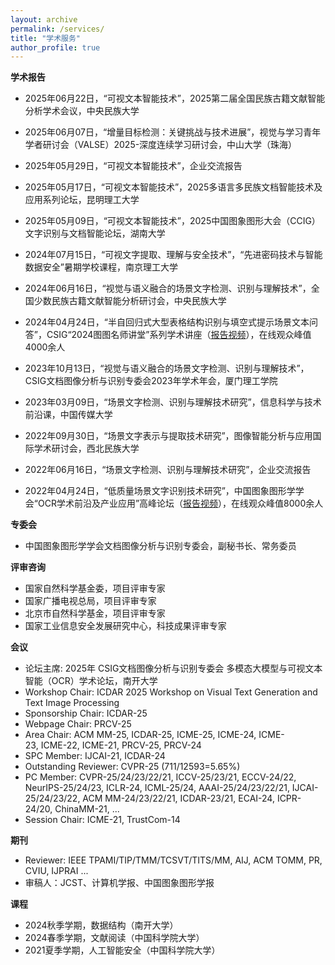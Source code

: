 ```yaml
---
layout: archive
permalink: /services/
title: "学术服务"
author_profile: true
---
```


<div class="mi-box">
 <div class="mib-c ">
  <p style="text-wrap: wrap;">
   <strong>学术报告</strong>
  </p>
  <ul style="text-wrap: wrap;">
   <li><p>2025年06月22日，“可视文本智能技术”，2025第二届全国民族古籍文献智能分析学术会议，中央民族大学</p></li>
   <li><p>2025年06月07日，“增量目标检测：关键挑战与技术进展”，视觉与学习青年学者研讨会（VALSE）2025-深度连续学习研讨会，中山大学（珠海）</p></li>
   <li><p>2025年05月29日，“可视文本智能技术”，企业交流报告</p></li>
   <li><p>2025年05月17日，“可视文本智能技术”，2025多语言多民族文档智能技术及应用系列论坛，昆明理工大学</p></li>
   <li><p>2025年05月09日，“可视文本智能技术”，2025中国图象图形大会（CCIG）文字识别与文档智能论坛，湖南大学</p></li>
   <li><p>2024年07月15日，“可视文字提取、理解与安全技术”，“先进密码技术与智能数据安全”暑期学校课程，南京理工大学</p></li>
   <li><p>2024年06月16日，“视觉与语义融合的场景文字检测、识别与理解技术”，全国少数民族古籍文献智能分析研讨会，中央民族大学</p></li>
   <li><p>2024年04月24日，“半自回归式大型表格结构识别与填空式提示场景文本问答”，CSIG“2024图图名师讲堂”系列学术讲座（<a href="https://www.bilibili.com/video/BV18C411H7UL" target="_blank" _href="https://www.bilibili.com/video/BV18C411H7UL">报告视频</a>），在线观众峰值4000余人</p></li>
   <li><p>2023年10月13日，“视觉与语义融合的场景文字检测、识别与理解技术”，CSIG文档图像分析与识别专委会2023年学术年会，厦门理工学院</p></li>
   <li><p>2023年03月09日，“场景文字检测、识别与理解技术研究”，信息科学与技术前沿课，中国传媒大学</p></li>
   <li><p>2022年09月30日，“场景文字表示与提取技术研究”，图像智能分析与应用国际学术研讨会，西北民族大学</p></li>
   <li><p>2022年06月16日，“场景文字检测、识别与理解技术研究”，企业交流报告</p></li>
   <li><p>2022年04月24日，“低质量场景文字识别技术研究”，中国图象图形学学会“OCR学术前沿及产业应用”高峰论坛（<a href="https://www.bilibili.com/video/BV1LZ4y1a7zr" target="_blank" _href="https://www.bilibili.com/video/BV1LZ4y1a7zr">报告视频</a>），在线观众峰值8000余人</p></li>
  </ul>
  <p style="text-wrap: wrap;">
   <strong>专委会</strong><br>
  </p>
  <ul style="text-wrap: wrap;">
   <li>中国图象图形学学会文档图像分析与识别专委会，副秘书长、常务委员</li>
  </ul>
  <div style="text-wrap: wrap;">
   <strong>评审咨询</strong>
  </div>
  <ul style="text-wrap: wrap;">
   <li>国家自然科学基金委，项目评审专家</li>
   <li>国家广播电视总局，项目评审专家</li>
   <li>北京市自然科学基金，项目评审专家</li>
   <li>国家工业信息安全发展研究中心，科技成果评审专家</li>
  </ul>
  <p style="text-wrap: wrap;">
   <strong>会议</strong><br>
  </p>
  <ul style="text-wrap: wrap;">
   <li>论坛主席: 2025年 CSIG文档图像分析与识别专委会 多模态大模型与可视文本智能（OCR）学术论坛，南开大学</li>
   <li>Workshop Chair: ICDAR 2025 Workshop on Visual Text Generation and Text Image Processing</li>
   <li>Sponsorship Chair: ICDAR-25</li>
   <li>Webpage Chair: PRCV-25</li>
   <li>Area Chair: ACM MM-25, ICDAR-25, ICME-25, ICME-24, ICME-23,&nbsp;ICME-22, ICME-21, PRCV-25, PRCV-24</li>
   <li>SPC Member: IJCAI-21, ICDAR-24</li>
   <li>Outstanding Reviewer: CVPR-25 (711/12593=5.65%)</li>
   <li>PC Member: CVPR-25/24/23/22/21, ICCV-25/23/21, ECCV-24/22, NeurIPS-25/24/23, ICLR-24, ICML-25/24, AAAI-25/24/23/22/21, IJCAI-25/24/23/22, ACM MM-24/23/22/21, ICDAR-23/21, ECAI-24, ICPR-24/20,&nbsp;ChinaMM-21, ...</li>
   <li>Session Chair: ICME-21, TrustCom-14</li>
  </ul>
  <p style="text-wrap: wrap;"><strong><strong></strong></strong></p>
  <p style="text-wrap: wrap;">
   <strong>期刊</strong><br>
  </p>
  <ul style="text-wrap: wrap;">
   <li>Reviewer: IEEE TPAMI/TIP/TMM/TCSVT/TITS/MM, AIJ, ACM TOMM, PR, CVIU, IJPRAI ...</li>
   <li>审稿人：JCST、计算机学报、中国图象图形学报</li>
  </ul>
  <p style="text-wrap: wrap;">
   <strong>课程</strong>
  </p>
  <ul style="text-wrap: wrap;">
   <li>2024秋季学期，数据结构（南开大学）</li>
   <li>2024春季学期，文献阅读（中国科学院大学）</li>
   <li>2021夏季学期，人工智能安全（中国科学院大学）</li>
  </ul>
 </div>
</div>
